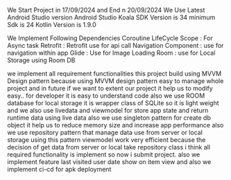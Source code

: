 We Start Project in 17/09/2024 and End n 20/09/2024
We Use Latest Android Studio version Android Studio Koala
SDK Version is 34
minimum Sdk is 24
Kotlin Version is 1.9.0

We Implement Following Dependencies
Coroutine LifeCycle Scope : For Async task
Retrofit : Retrofit use for api call
Navigation Component : use for navigation within app
Glide : Use for Image Loading
Room : use for Local Storage using Room DB

we implement all requirement functionalities this project build using MVVM Design pattern because using
MVVM design pattern easy to manage whole project and in future if we want to extent our project it help us
to modify easy.. for developer it is easy to understand code also we use ROOM database for local storage
it is wrapper class of SQLite so it is light weight and we also use livedata and viewmodel for store app
state and return runtime data using live data also we use singleton pattern for create db object it help us
to reduce memory size and increase app performance also we use repository pattern that manage data use from
server or local storage using this pattern viewmodel work very efficient because the decision of get data
from server or local take repository class i think all required functionality is implement so now i submit
project. also we implement feature last visited user date show on item view and also we implement ci-cd for
apk deployment

